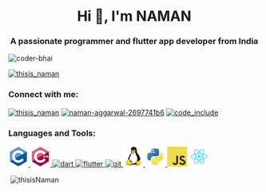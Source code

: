 <h1 align="center">Hi 👋, I'm NAMAN</h1>
<h3 align="center">A passionate programmer and flutter app developer from India</h3>

<p align="left"> <img src="https://komarev.com/ghpvc/?username=coder-bhai&label=Profile%20views&color=0e75b6&style=flat" alt="coder-bhai" /> </p>

<p align="left"> <a href="https://twitter.com/thisis_naman" target="blank"><img src="https://img.shields.io/twitter/follow/thisis_naman?logo=twitter&style=for-the-badge" alt="thisis_naman" /></a> </p>

<h3 align="left">Connect with me:</h3>
<p align="left">
<a href="https://twitter.com/thisis_naman" target="blank"><img align="center" src="https://cdn.jsdelivr.net/npm/simple-icons@3.0.1/icons/twitter.svg" alt="thisis_naman" height="30" width="40" /></a>
<a href="https://linkedin.com/in/naman-aggarwal-2697741b6" target="blank"><img align="center" src="https://cdn.jsdelivr.net/npm/simple-icons@3.0.1/icons/linkedin.svg" alt="naman-aggarwal-2697741b6" height="30" width="40" /></a>
<a href="https://www.hackerrank.com/code_include" target="blank"><img align="center" src="https://cdn.jsdelivr.net/npm/simple-icons@3.0.1/icons/hackerrank.svg" alt="code_include" height="30" width="40" /></a>
</p>

<h3 align="left">Languages and Tools:</h3>
<p align="left"> <a href="https://www.cprogramming.com/" target="_blank"> <img src="https://raw.githubusercontent.com/devicons/devicon/master/icons/c/c-original.svg" alt="c" width="40" height="40"/> </a> <a href="https://www.w3schools.com/cpp/" target="_blank"> <img src="https://raw.githubusercontent.com/devicons/devicon/master/icons/cplusplus/cplusplus-original.svg" alt="cplusplus" width="40" height="40"/> </a> <a href="https://dart.dev" target="_blank"> <img src="https://www.vectorlogo.zone/logos/dartlang/dartlang-icon.svg" alt="dart" width="40" height="40"/> </a> <a href="https://flutter.dev" target="_blank"> <img src="https://www.vectorlogo.zone/logos/flutterio/flutterio-icon.svg" alt="flutter" width="40" height="40"/> </a> <a href="https://git-scm.com/" target="_blank"> <img src="https://www.vectorlogo.zone/logos/git-scm/git-scm-icon.svg" alt="git" width="40" height="40"/> </a> <a href="https://www.linux.org/" target="_blank"> <img src="https://raw.githubusercontent.com/devicons/devicon/master/icons/linux/linux-original.svg" alt="linux" width="40" height="40"/> </a> <a href="https://www.python.org" target="_blank"> <img src="https://raw.githubusercontent.com/devicons/devicon/master/icons/python/python-original.svg" alt="python" width="40" height="40"/> </a><img height="40" src="https://raw.githubusercontent.com/github/explore/80688e429a7d4ef2fca1e82350fe8e3517d3494d/topics/javascript/javascript.png"> <img height="40" src="https://raw.githubusercontent.com/github/explore/80688e429a7d4ef2fca1e82350fe8e3517d3494d/topics/react/react.png"> </p>

<p>&nbsp;<img align="center" src="https://github-readme-stats.vercel.app/api?username=thisisNaman&show_icons=true&locale=en&theme=radical" alt="thisisNaman" /></p>

